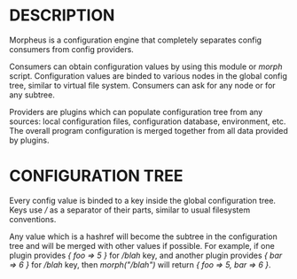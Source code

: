# DESCRIPTION

Morpheus is a configuration engine that completely separates config consumers from config providers.

Consumers can obtain configuration values by using this module or *morph* script.
Configuration values are binded to various nodes in the global config tree, similar to virtual file system. Consumers can ask for any node or for any subtree.

Providers are plugins which can populate configuration tree from any sources: local configuration files, configuration database, environment, etc.
The overall program configuration is merged together from all data provided by plugins.

# CONFIGURATION TREE

Every config value is binded to a key inside the global configuration tree. Keys use */* as a separator of their parts, similar to usual filesystem conventions.

Any value which is a hashref will become the subtree in the configuration tree and will be merged with other values if possible. For example, if one plugin provides *{ foo => 5 }* for */blah* key, and another plugin provides *{ bar => 6 }* for */blah* key, then *morph("/blah")* will return *{ foo => 5, bar => 6 }*.
